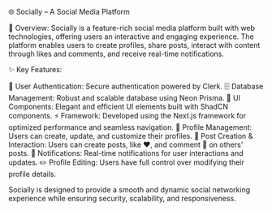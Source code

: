 🌐 Socially – A Social Media Platform

🚀 Overview:
Socially is a feature-rich social media platform built with web technologies, offering users an interactive and engaging experience. The platform enables users to create profiles, share posts, interact with content through likes and comments, and receive real-time notifications.

✨ Key Features:

🔑 User Authentication: Secure authentication powered by Clerk.
🗄️ Database Management: Robust and scalable database using Neon Prisma.
🎨 UI Components: Elegant and efficient UI elements built with ShadCN components.
⚡ Framework: Developed using the Next.js framework for optimized performance and seamless navigation.
📝 Profile Management: Users can create, update, and customize their profiles.
📢 Post Creation & Interaction: Users can create posts, like ❤️, and comment 💬 on others' posts.
🔔 Notifications: Real-time notifications for user interactions and updates.
✏️ Profile Editing: Users have full control over modifying their profile details.

Socially is designed to provide a smooth and dynamic social networking experience while ensuring security, scalability, and responsiveness.
